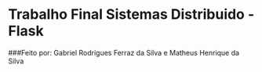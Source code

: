 # Trabalho Final Sistemas Distribuido - Flask
###Feito por: Gabriel Rodrigues Ferraz da Silva e Matheus Henrique da Silva
